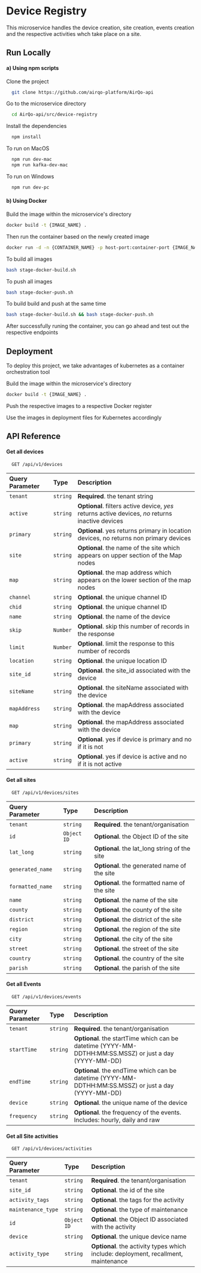 # Device Registry

This microservice handles the device creation, site creation, events creation and the respective 
activities whch take place on a site. 

## Run Locally

#### a) Using npm scripts


Clone the project

```bash
  git clone https://github.com/airqo-platform/AirQo-api
```

Go to the microservice directory
```bash 
  cd AirQo-api/src/device-registry
```
Install the dependencies
```bash
  npm install 
```
To run on MacOS
```bash
  npm run dev-mac
  npm run kafka-dev-mac
```
To run on Windows
```bash
  npm run dev-pc
```

#### b) Using Docker

Build the image within the microservice's directory
```bash
docker build -t {IMAGE_NAME} .
```
Then run the container based on the newly created image
```bash
docker run -d -n {CONTAINER_NAME} -p host-port:container-port {IMAGE_NAME}
```
To build all images
```bash
bash stage-docker-build.sh
```
To push all images
```bash
bash stage-docker-push.sh
```
To build build and push at the same time
```bash
bash stage-docker-build.sh && bash stage-docker-push.sh
```

After successfully runing the container, you can go ahead and test out the respective endpoints

## Deployment

To deploy this project, we take advantages of kubernetes
 as a container orchestration tool


  Build the image within the microservice's directory
```bash
docker build -t {IMAGE_NAME} .
```

Push the respective images to a respective Docker register

Use the images in deployment files for Kubernetes accordingly

## API Reference

#### Get all devices

```http
  GET /api/v1/devices
```

| Query Parameter | Type     | Description                |
| :-------- | :------- | :------------------------- |
| `tenant` | `string` | **Required**. the tenant string |
| `active` | `string` | **Optional**. filters active device, _yes_ returns active devices, _no_ returns inactive devices |
| `primary` | `string` | **Optional**.  yes returns primary in location devices, no returns non primary devices |
| `site` | `string` | **Optional**. the name of the site which appears on upper section of the Map nodes |
| `map` | `string` | **Optional**. the map address which appears on the lower section of the map nodes |
| `channel` | `string` | **Optional**. the unique channel ID |
| `chid` | `string` | **Optional**. the unique channel ID |
| `name` | `string` | **Optional**. the name of the device |
| `skip` | `Number` | **Optional**. skip this number of records in the response |
| `limit` | `Number` | **Optional**. limit the response to this number of records |
| `location` | `string` | **Optional**. the unique location ID |
| `site_id` | `string` | **Optional**. the site_id associated with the device |
| `siteName` | `string` | **Optional**. the siteName associated with the device |
| `mapAddress` | `string` | **Optional**. the mapAddress associated with the device |
| `map` | `string` | **Optional**. the mapAddress associated with the device |
| `primary` | `string` | **Optional**. yes if device is primary and no if it is not |
| `active` | `string` | **Optional**. yes if device is active and no if it is not active|


#### Get all sites

```http
  GET /api/v1/devices/sites
```

| Query Parameter | Type     | Description                       |
| :-------- | :------- | :-------------------------------- |
| `tenant`      | `string` | **Required**. the tenant/organisation |
| `id`      | `Object ID` | **Optional**. the Object ID of the site |
| `lat_long`      | `string` | **Optional**. the lat_long string of the site |
| `generated_name`      | `string` | **Optional**. the generated name of the site |
| `formatted_name`      | `string` | **Optional**. the formatted name of the site |
| `name`      | `string` | **Optional**. the name of the site |
| `county`      | `string` | **Optional**. the county of the site |
| `district`      | `string` | **Optional**. the district of the site |
| `region`      | `string` | **Optional**. the region of the site |
| `city`      | `string` | **Optional**. the city of the site |
| `street`      | `string` | **Optional**. the street of the site |
| `country`      | `string` | **Optional**. the country of the site |
| `parish`      | `string` | **Optional**. the parish of the site |


#### Get all Events

```http
  GET /api/v1/devices/events
```

| Query Parameter | Type     | Description                       |
| :-------- | :------- | :-------------------------------- |
| `tenant`      | `string` | **Required**. the tenant/organisation |
| `startTime`      | `string` | **Optional**. the startTime which can be datetime (YYYY-MM-DDTHH:MM:SS.MSSZ) or just a day (YYYY-MM-DD) |
| `endTime`      | `string` | **Optional**. the endTime which can be datetime (YYYY-MM-DDTHH:MM:SS.MSSZ) or just a day (YYYY-MM-DD) |
| `device`      | `string` | **Optional**. the unique name of the device |
| `frequency`      | `string` | **Optional**. the frequency of the events. Includes: hourly, daily and raw |


#### Get all Site activities

```http
  GET /api/v1/devices/activities
```

| Query Parameter | Type     | Description                       |
| :-------- | :------- | :-------------------------------- |
| `tenant`      | `string` | **Required**. the tenant/organisation |
| `site_id`      | `string` | **Optional**. the id of the site |
| `activity_tags`      | `string` | **Optional**. the tags for the activity |
| `maintenance_type`      | `string` | **Optional**. the type of maintenance |
| `id`      | `Object ID` | **Optional**. the Object ID associated with the activity |
| `device`      | `string` | **Optional**. the unique device name |
| `activity_type`      | `string` | **Optional**. the activity types which include: deployment, recallment, maintenance |
